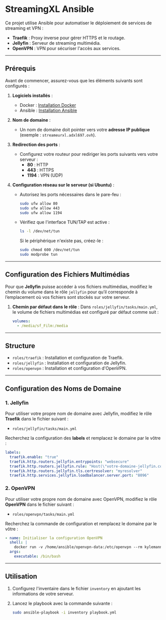 # StreamingXL Ansible

Ce projet utilise Ansible pour automatiser le déploiement de services de streaming et VPN :
- **Traefik** : Proxy inverse pour gérer HTTPS et le routage.
- **Jellyfin** : Serveur de streaming multimédia.
- **OpenVPN** : VPN pour sécuriser l'accès aux services.

---

## Prérequis

Avant de commencer, assurez-vous que les éléments suivants sont configurés :

1. **Logiciels installés** :
   - Docker : [Installation Docker](https://docs.docker.com/get-docker/)
   - Ansible : [Installation Ansible](https://docs.ansible.com/ansible/latest/installation_guide/intro_installation.html)

2. **Nom de domaine** :
   - Un nom de domaine doit pointer vers votre **adresse IP publique** (exemple : `streameurxl.adxl697.ovh`).

3. **Redirection des ports** :
   - Configurez votre routeur pour rediriger les ports suivants vers votre serveur :
     - **80** : HTTP
     - **443** : HTTPS
     - **1194** : VPN (UDP)

4. **Configuration réseau sur le serveur (si Ubuntu)** :
   - Autorisez les ports nécessaires dans le pare-feu :
     ```bash
     sudo ufw allow 80
     sudo ufw allow 443
     sudo ufw allow 1194
     ```
   - Vérifiez que l'interface TUN/TAP est active :
     ```bash
     ls -l /dev/net/tun
     ```
     Si le périphérique n'existe pas, créez-le :
     ```bash
     sudo chmod 600 /dev/net/tun
     sudo modprobe tun
     ```

---

## Configuration des Fichiers Multimédias

Pour que **Jellyfin** puisse accéder à vos fichiers multimédias, modifiez le chemin du volume dans le rôle `jellyfin` pour qu’il corresponde à l’emplacement où vos fichiers sont stockés sur votre serveur.

1. **Chemin par défaut dans le rôle** :
   Dans `roles/jellyfin/tasks/main.yml`, le volume de fichiers multimédias est configuré par défaut comme suit :
   ```yaml
   volumes:
     - /media/sf_Film:/media

---

## Structure

- `roles/traefik` : Installation et configuration de Traefik.
- `roles/jellyfin` : Installation et configuration de Jellyfin.
- `roles/openvpn` : Installation et configuration d'OpenVPN.

---

## Configuration des Noms de Domaine

### **1. Jellyfin**
Pour utiliser votre propre nom de domaine avec Jellyfin, modifiez le rôle **Traefik** dans le fichier suivant :
- `roles/jellyfin/tasks/main.yml`

Recherchez la configuration des **labels** et remplacez le domaine par le vôtre :
```yaml
labels:
  traefik.enable: "true"
  traefik.http.routers.jellyfin.entrypoints: "websecure"
  traefik.http.routers.jellyfin.rule: "Host(\"votre-domaine-jellyfin.com\")"
  traefik.http.routers.jellyfin.tls.certresolver: "myresolver"
  traefik.http.services.jellyfin.loadbalancer.server.port: "8096"
  ```
### **2. OpenVPN**

Pour utiliser votre propre nom de domaine avec OpenVPN, modifiez le rôle **OpenVPN** dans le fichier suivant :
- `roles/openvpn/tasks/main.yml`

Recherchez la commande de configuration et remplacez le domaine par le vôtre :
```yaml
- name: Initialiser la configuration OpenVPN
  shell: |
    docker run -v /home/ansible/openvpn-data:/etc/openvpn --rm kylemanna/openvpn ovpn_genconfig -u udp://votre-domaine-vpn.com
  args:
    executable: /bin/bash
  ```
---

## Utilisation

1. Configurez l'inventaire dans le fichier `inventory` en ajoutant les informations de votre serveur.

2. Lancez le playbook avec la commande suivante :
   ```bash
   sudo ansible-playbook -i inventory playbook.yml
